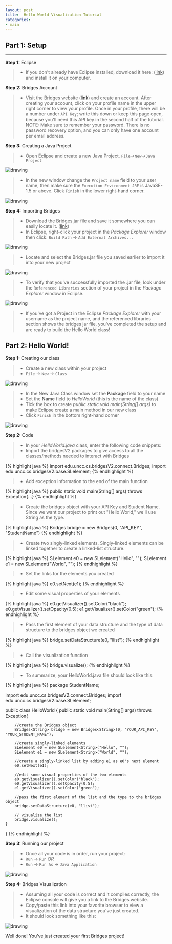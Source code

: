 ```yaml
---
layout: post
title:  Hello World Visualization Tutorial
categories:
- main
---
```


## Part 1: Setup

---

**Step 1:** Eclipse

> * If you don't already have Eclipse installed, download it here: ([link](https://www.eclipse.org/downloads/index-java8.php)) and install it on your computer.

**Step 2:** Bridges Account

> * Visit the Bridges website ([link](http://bridges-cs.herokuapp.com/login)) and create an account. After creating your account, click on your profile name in the upper right corner to view your profile. Once in your profile, there will be a number under `API Key`; write this down or keep this page open, because you'll need this API key in the second half of the tutorial.
NOTE: Make sure to remember your password. There is no password recovery option, and you can only have one account per email address.

**Step 3:** Creating a Java Project

> * Open Eclipse and create a new Java Project. `File`->`New`->`Java Project`

![drawing](/img/Tutorialv2/newJavaProject.png)

> * In the new window change the `Project name` field to your user name, then make sure the `Execution Environment JRE` is JavaSE-1.5 or above. Click `Finish` in the lower right-hand corner.

![drawing](/img/Tutorialv2/JavaProject.png)

**Step 4:** Importing Bridges

> * Download the Bridges.jar file and save it somewhere you can easily locate it. ([link](/jar/bridges_all_2.0.jar))
> * In Eclipse, right-click your project in the *Package Explorer* window then click:
`Build Path` -> `Add External Archives...`

![drawing](/img/Tutorialv2/addArchive.png)

> * Locate and select the Bridges.jar file you saved earlier to import it into your new project

![drawing](/img/Tutorialv2/jar.png)

> * To verify that you've successfully imported the .jar file, look under the `Referenced Libraries` section of your project in the *Package Explorer* window in Eclipse.

![drawing](/img/Tutorialv2/ReferencedLib.png)

> * If you've got a Project in the Eclipse *Package Explorer* with your username as the project name, and the referenced libraries section shows the bridges jar file, you've completed the setup and are ready to build the Hello World class!

## Part 2: Hello World!

**Step 1:** Creating our class

> * Create a new class within your project
> * `File` -> `New` -> `Class`

![drawing](/img/Tutorialv2/newClass.png)

> * In the New Java Class window set the **Package** field to your name
> * Set the **Name** field to *HelloWorld* (this is the name of the class)
> * Tick the box to create *public static void main(String[] args)* to make Eclipse create a main method in our new class
> * Click `Finish` in the bottom right-hand corner

![drawing](/img/Tutorialv2/class.png)

**Step 2:** Code

> * In your *HelloWorld.java* class, enter the following code snippets:
> * Import the bridgesV2 packages to give access to all the classes/methods needed to interact with Bridges

{% highlight java %}
import edu.uncc.cs.bridgesV2.connect.Bridges;
import edu.uncc.cs.bridgesV2.base.SLelement;
{% endhighlight %}
> * Add exception information to the end of the main function

{% highlight java %}
public static void main(String[] args) throws Exception{...}
{% endhighlight %}
> * Create the bridges object with your API Key and Student Name. Since we want our project to print out "Hello World," we'll use String as the type.

{% highlight java %}
Bridges<String> bridge = new Bridges<String>(0, "API_KEY", "StudentName")
{% endhighlight %}
> * Create two singly-linked elements. Singly-linked elements can be linked together to create a linked-list structure.

{% highlight java %}
SLelement e0 = new SLelement<String>("Hello", "");
SLelement e1 = new SLelement<String>("World", "");
{% endhighlight %}
> * Set the links for the elements you created

{% highlight java %}
e0.setNext(e1);
{% endhighlight %}
> * Edit some visual properties of your elements

{% highlight java %}
e0.getVisualizer().setColor("black");
e0.getVisualizer().setOpacity(0.5);
e1.getVisualizer().setColor("green");
{% endhighlight %}
> * Pass the first element of your data structure and the type of data structure to the bridges object we created

{% highlight java %}
bridge.setDataStructure(e0, "llist");
{% endhighlight %}
> * Call the visualization function

{% highlight java %}
bridge.visualize();
{% endhighlight %}
> * To summarize, your HelloWorld.java file should look like this:

{% highlight java %}
package StudentName;

import edu.uncc.cs.bridgesV2.connect.Bridges;
import edu.uncc.cs.bridgesV2.base.SLelement;

public class HelloWorld {
    public static void main(String[] args) throws Exception{

        //create the Bridges object
        Bridges<String> bridge = new Bridges<String>(0, "YOUR_API_KEY", "YOUR_STUDENT_NAME");

        //create singly-linked elements
        SLelement e0 = new SLelement<String>("Hello", "");
        SLelement e1 = new SLelement<String>("World", "");

        //create a singly-linked list by adding e1 as e0's next element
        e0.setNext(e1);

        //edit some visual properties of the two elements
        e0.getVisualizer().setColor("black");
        e0.getVisualizer().setOpacity(0.5);
        e1.getVisualizer().setColor("green");

        //pass the first element of the list and the type to the bridges object
        bridge.setDataStructure(e0, "llist");

        // visualize the list
        bridge.visualize();
    }
}
{% endhighlight %}

**Step 3:** Running our project

> * Once all your code is in order, run your project:
> * `Run` -> `Run`  *OR*
> * `Run` -> `Run As` -> `Java Application`

![drawing](/img/Tutorialv2/runAs.png)

**Step 4:** Bridges Visualization
> * Assuming all your code is correct and it compiles correctly, the Eclipse console will give you a link to the Bridges website.
> * Copy/paste this link into your favorite browser to view a visualization of the data structure you've just created.
> * It should look something like this:

![drawing](/img/Tutorialv2/HelloWorld.png)

Well done! You've just created your first Bridges project!
